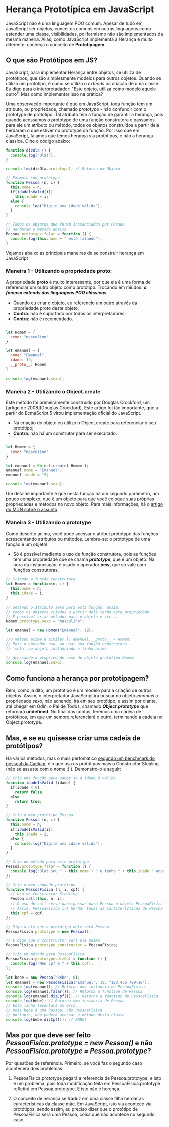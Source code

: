 # Herança Prototípica em JavaScript

JavaScript não é uma linguagem POO comum. Apesar de tudo em JavaScript ser objetos, conceitos comuns em outras linguagens como estender uma classe, visibilidades, poliformismo não são implementados da mesma maneira. Aliás, como JavaScript implementa a Herança é muito diferente: conheça o conceito de **Prototipagem**.

## O que são Protótipos em JS?

JavaScript, para implementar Herança entre objetos, se utiliza de prototipos, que são simplesmente modelos para outros objetos. Quando se utiliza um prototipo, é como se utiliza o *extends* na criação de uma classe. Eu digo para o interpretadador: "Este objeto, utiliza como modelo aquele outro". Mas como implementar isso na prática?

Uma observação importante é que em JavaScript, toda função tem um atributo, ou propriedade, chamado *prototype* - não confundir com o prototype de prototipo. Tal atributo tem a função de garantir a herança, pois quando acessamos o prototype de uma função construtora e passamos para ele um atributo ou método, todos os objetos construídos a partir dela herdaram o que estiver no prototype da função. Por isso que em JavaScript, falamos que temos herança via protótipos, e não a herança clássica. Olhe o código abaixo:

````js
function dizOla () {
  console.log("Olá!");
}

console.log(dizOla.prototype); // Retorna um Objeto

// Exemplo com prototype
function Pessoa (n, i) {
  this.nome = n;
  if(idadeIsValid(i))
    this.idade = i;
  else {
    console.log("Digite uma idade válida");
  }
}

// Todos os objetos que forem instanciados por Pessoa
// Herdaram o método abaixo
Pessoa.prototype.falar = function () {
  console.log(this.nome + " está falando");
}
````

Vejamos abaixo as principais maneiras de se construir herança em JavaScript

### Maneira 1 - Utilizando a propriedade __proto__:

A propriedade __proto__ é muito interessante, por que ela é uma forma de referenciar um outro objeto como protótipo. Trocando em miúdos: ***o famoso extends das linguagens POO clássicas***.

+ Quando eu criar o objeto, eu referencio um outro através da propriedade proto deste objeto;
+ **Contra**: não é suportado por todos os interpretadores;
+ **Contra**: não é recomendado.

````js

let Homem = {
  sexo: "masculino"
}

let emanuel = {
  nome: "Emanuel",
  idade: 19,
  __proto__: Homem
}

console.log(emanuel.sexo);

````

### Maneira 2 - Utilizando o Object.create

Este método foi primeiramente construído por Douglas Crockford, um [artigo de 2008](Douglas Crockford). Este artigo foi tão importante, que a partir do EcmaScript 5 virou implementação oficial do JavaScript.

+ Na criação do objeto eu utilizo o Object.create para referenciar o seu protótipo;
+ **Contra**: não há um construtor para ser executado.

````js

let Homem = {
  sexo: "masculino"
}

let emanuel = Object.create( Homem );
emanuel.nome = "Emanuel";
emanuel.idade = 19;

console.log(emanuel.sexo);

````

Um detalhe importante é que nesta função há um segundo parâmetro, um pouco complexo, que é um objeto para que você coloque suas próprias propriedades e métodos no novo objeto. Para mais informações, há o [artigo do MDN sobre o assunto](https://developer.mozilla.org/pt-BR/docs/Web/JavaScript/Reference/Global_Objects/Object/create).

### Maneira 3 - Utilizando o prototype

Como descrito acima, você pode acessar o atribut prototype das funções acrescentando atributos ou métodos. Lembre-se: o prototype de uma função é um objeto!

+ Só é possível mediante o uso de função construtora, pois as funções tem uma propriedade que se chama ***prototype***, que é um objeto. Na hora da instanciação, é usado o operador **new**, que só vale com funções construtoras.

````js
// Criando a função construtora
let Homem = function(n, i) {
  this.nome = n;
  this.idade = i;
}

// Setando o atributo sexo para esta função, assim,
// todos os objetos criados a partir dela terão esta propriedade
// É possível criar métodos para o objeto e etc...
Homem.prototype.sexo = "masculino";

let emanuel = new Homem("Emanuel", 19);

//O método acima é similar à: emanuel.__proto__ = Homem;
// Pois o operador new, ao usar uma função construtora
// 'seta' ao objeto instanciado a linha acima

// Acessando a propriedade sexo do objeto prototipo Homem
console.log(emanuel.sexo);
````

## Como funciona a herança por prototipagem?

Bem, como já dito, um protótipo é um modelo para a criação de outros objetos. Assim, o interpretador JavaScript irá buscar no objeto *emanuel* a propriedade *sexo*, não achando, irá em seu protótipo, e assim por diante, até chegar em Odin, o Pai de Todos, chamado ***Object.prototype*** que retornará **undefined**. No final das contas, teremos uma cadeia de protótipos, em que um sempre referenciará o outro, terminando a cadeia no Object.prototype.

## Mas, e se eu quisesse criar uma cadeia de protótipos?

Há vários métodos, mas o mais perfomático [segundo um benchmark do pessoal da Caelum](https://github.com/leocwolter/javascriptInheritance), é o que usa os protótipos mais o Constructor Stealing (não se assuste com o nome :) ). Demonstro-o a seguir:

````js
// Crio uma função para saber se a idade é válida
function idadeIsValid (idade) {
  if(idade < 0)
    return false;
  else
    return true;
}

// Crio o meu protótipo Pessoa
function Pessoa (n, i) {
  this.nome = n;
  if(idadeIsValid(i))
    this.idade = i;
  else {
    console.log("Digite uma idade válida");
  }
}

// Crio um método para este protótipo
Pessoa.prototype.falar = function () {
  console.log("Ola! Sou " + this.nome + " e tenho " + this.idade " anos");
};

// Crio o meu segundo protótipo
function PessoaFisica (n, i, cpf) {
  // Uso do Constructor Stealing
  Pessoa.call(this, n, i);
  // O uso do call serve para passar para Pessoa o objeto PessoaFisica
  // Assim, PessoaFisica irá herdar todas as características de Pessoa
  this.cpf = cpf;
};

// Digo a ele que o protótipo dele será Pessoa
PessoaFisica.prototype = new Pessoa();

// E digo que o constructor será ele mesmo
PessoaFisica.prototype.constructor = PessoaFisica;

// Crio um método para PessoaFisica
PessoaFisica.prototype.dizCpf = function () {
  console.log("Meu cpf é " + this.cpf);
};

let bebe = new Pessoa("Bebe", 0);
let emanuel = new PessoaFisica("Emanuel", 19, "123.456.789-10");
console.log(emanuel); // Retorna uma instancia de PessoaFísica
console.log(emanuel.falar()); // Retorna a function de Pessoa
console.log(emanuel.dizCpf()); // Retorna a function de PessoaFisica
console.log(bebe); // Retorna uma instancia de Pessoa
// Esta linha levantará um erro,
// pois bebe é uma Pessoa, não PessoaFisica
// portanto, não poderá acessar o método desta classe
console.log(bebe.dizCpf()); // ERRO!
````

## Mas por que deve ser feito *PessoaFisica.prototype = new Pessoa()* e não *PessoaFisica.prototype = Pessoa.prototype*?

Por questões de referencia. Primeiro, se você faz o segundo caso acontecerá dois problemas:

1. PessoaFisica.prototype pegará a referencia de Pessoa.prototype, e isto é um problema, pois toda modificação feita em PessoaFisica.prototype refletirá em Pessoa.prototype. E isto não é herença.

2. O conceito de herança se traduz em uma classe filha herdar as características da classe mãe. Em JavaScript, isto via acontece via protótipos, sendo assim, eu preciso dizer que o protótipo de PessoaFisica será uma Pessoa, coisa que não acontece no segundo caso.
